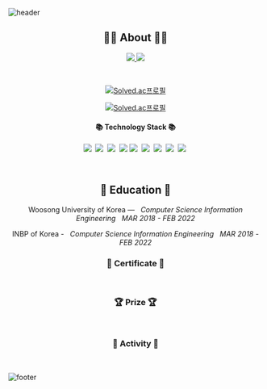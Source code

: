 ![header](https://capsule-render.vercel.app/api?type=slice&color=30A9DE&height=60&section=header)

<div align=center>
 
 <h2 align="center">👨‍💻 About 👨‍💻</h2>
<p align="center">
    <a href="[https://vividswan.tistory.com/](https://velog.io/@jaegeunsong_1997)">
        <img src="http://img.shields.io/badge/-Tech%20blog-black?style=flat-square&logo=github&link=[https://vividswan.github.io](https://velog.io/@jaegeunsong_1997)"/>
    </a>
    <a href="https:/JasonSong97.github.io/about.html">
        <img src="https://img.shields.io/badge/-about%20me-blue"/>
    </a>
</p>
<br> 

[![Solved.ac프로필](http://mazassumnida.wtf/api/mini/generate_badge?boj=jijus0807)](https://solved.ac/jijus0807) 
 
[![Solved.ac프로필](http://mazassumnida.wtf/api/v2/generate_badge?boj=jijus0807)](https://solved.ac/jijus0807)
 
<h4 align="center">📚 Technology Stack 📚</h4> 
<p align="center">
  <img src="https://img.shields.io/badge/-JAVA-orange"/>&nbsp
  <img src="https://img.shields.io/badge/-Spring-yellow"/>&nbsp
  <img src="https://img.shields.io/badge/-SpringBoot-navy"/>&nbsp
  <img src="https://img.shields.io/badge/-JPA-blue"/>
  <img src="https://img.shields.io/badge/-MySQL-blue"/>&nbsp
  <img src="https://img.shields.io/badge/-Vuejs-yellow"/>&nbsp
   <img src="https://img.shields.io/badge/-Vuex-red"/>&nbsp
  <img src="https://img.shields.io/badge/-AWS-black"/>&nbsp
  <img src="https://img.shields.io/badge/-Swagger-navy"/>&nbsp
 </p>



</div>
<div align="center">
<br>
<h2 align="center">🏫 Education 🏫</h2>
<p align="center">
Woosong University of Korea —  &nbsp; <em>Computer Science Information Engineering &nbsp;   MAR  2018 - FEB  2022</em>

INBP of Korea - &nbsp; <em>Computer Science Information Engineering &nbsp;   MAR  2018 - FEB  2022</em>
</p>   

<h3 align="center"> 📕 Certificate 📕</h3>



<br>

<h3 align="center"> 🏆 Prize 🏆</h3>




<br>
 
 
<h3 align="center"> 🧩 Activity 🧩</h3>


  
  
<br>
 
</div>

<!--
**vividswan/vividswan** is a ✨ _special_ ✨ repository because its `README.md` (this file) appears on your GitHub profile.

Here are some ideas to get you started:

- 🔭 I’m currently working on …
- 🌱 I’m currently learning …
- 👯 I’m looking to collaborate on …
- 🤔 I’m looking for help with …
- 💬 Ask me about …
- 📫 How to reach me: …
- 😄 Pronouns: …
- ⚡ Fun fact: …
-->

![footer](https://capsule-render.vercel.app/api?type=slice&color=EFDC05&height=40&section=footer)
